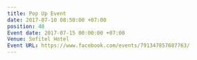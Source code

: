 ```yaml
---
title: Pop Up Event
date: 2017-07-10 08:50:00 +07:00
position: 48
Event date: 2017-07-15 00:00:00 +07:00
Venue: Sofitel Hotel
Event URL: https://www.facebook.com/events/791347857687763/
---
```


